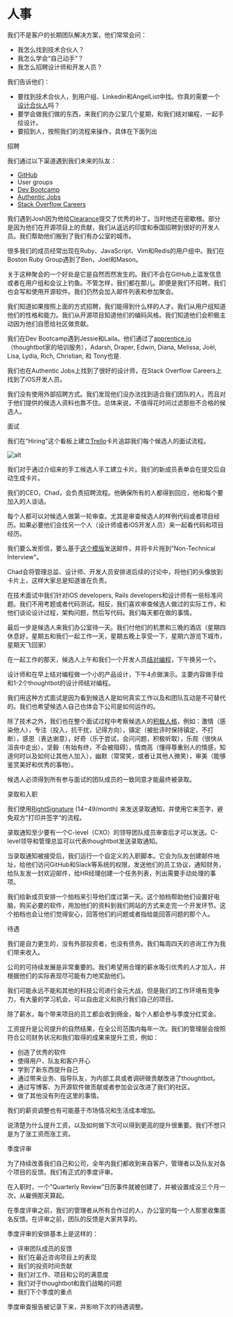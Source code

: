# 人事

我们不是客户的长期团队解决方案，他们常常会问：

- 我怎么找到技术合伙人？
- 我怎么学会“自己动手”？
- 我怎么招聘设计师和开发人员？

我们告诉他们：

- 要找到技术合伙人，到用户组、Linkedin和AngelList中找。你真的需要一个[设计合伙人](http://www.designstaff.org/articles/does-your-startup-need-a-design-co-founder-2012-01-12.html)吗？
- 要学会做我们做的东西，来我们的办公室几个星期，和我们结对编程，一起手绘设计。
- 要招到人，按照我们的流程来操作，具体在下面列出

招聘

我们通过以下渠道遇到我们未来的队友：

- [GitHub](http://github.com/)
- User groups
- [Dev Bootcamp](http://devbootcamp.com/)
- [Authentic Jobs](http://www.authenticjobs.com/)
- [Stack Overflow Careers
](http://careers.stackoverflow.com/)

我们遇到Josh因为他给[Clearance](http://github.com/thoughtbot/clearance)提交了优秀的补丁。当时他还在密歇根。部分是因为他们在开源项目上的贡献，我们从遥远的印度和泰国招聘到很好的开发人员。我们帮助他们搬到了我们有办公室的城市。

很多我们的成员经常出现在Ruby、JavaScript、Vim和Redis的用户组中。我们在Boston Ruby Group遇到了Ben，Joel和Mason。

关于这种聚会的一个好处是它是自然而然发生的。我们不会在GitHub上滥发信息或者在用户组和会议上钓鱼。不管怎样，我们都在那儿。即便是我们不招聘，我们也会写和使用开源软件。我们仍然会加入邮件列表和参加聚会。

我们知道如果按照上面的方式招聘，我们能得到什么样的人才。我们从用户组知道他们的性格和能力。我们从开源项目知道他们的编码风格。我们知道他们会积极主动因为他们自愿给社区做贡献。

我们在Dev Bootcamp遇到Jessie和Laila。他们通过了[apprentice.io](http://apprentice.io/)（thoughtbot家的培训服务），Adarsh, Draper, Edwin, Diana, Melissa, Joël, Lisa, Lydia, Rich, Christian, 和 Tony也是.

我们也在Authentic Jobs上找到了很好的设计师，在Stack Overflow Careers上找到了iOS开发人员。

我们没有使用外部招聘方式。我们发现他们没办法找到适合我们团队的人，而且对于他们提供的候选人资料也靠不住。总体来说，不值得花时间过滤那些不合格的候选人。

面试

我们在“Hiring”这个看板上建立[Trello](http://trello.com/)卡片追踪我们每个候选人的面试流程。

![alt](http://beantalk.net/static/upload/201611/LwXQsD7ocrzkCNqgeVoja6Mm.jpg)

我们对于通过介绍来的手工候选人手工建立卡片。我们的新成员表单会在提交后自动生成卡片。

我们的CEO，Chad，会负责招聘流程。他确保所有的人都得到回应，他和每个要加入的人谈话。

每个人都可以对候选人做第一轮审查。尤其是审查候选人的样例代码或者项目经历。如果必要他们会找另一个人（设计师或者iOS开发人员）来一起看代码和项目经历。

我们要么发拒信，要么基于[这个模版](https://gist.github.com/croaky/3e12ff226d6b04451fe8)发送邮件，并将卡片拖到”Non-Technical Interview"。

Chad会将管理总监、设计师、开发人员安排进后续的讨论中，将他们的头像放到卡片上，这样大家总是知道谁在负责。

在技术面试中我们针对iOS developers, Rails developers和设计师有一些标准问题。我们不用考题或者代码测试。相反，我们喜欢审查候选人做过的实际工作，和他们谈论设计过程，架构问题，然后写代码。我们每天都在做的事情。

最后一步是候选人来我们办公室待一天。我们付他们的机票和三晚的酒店（星期四休息好，星期五和我们一起工作一天，星期五晚上享受一下，星期六游览下城市，星期天飞回家）

在一起工作的那天，候选人上午和我们一个开发人员[结对编程](http://www.extremeprogramming.org/rules/pair.html)，下午换另一个。

设计师和在早上结对编程做一个小的产品设计，下午4点做演示。主要内容做手绘和1-2个thoughtbot的设计师结对编程。

我们用这种方式面试是因为看到候选人是如何真实工作以及和团队互动是不可替代的。我们也希望候选人自己也体会下公司是如何运作的。

除了技术之外，我们也在整个面试过程中考察候选人的[积极人格](http://www.kipp.org/our-approach/strengths-and-behaviors)，例如：激情（感染他人），专注（投入，抗干扰，记得方向），镇定（被批评时保持镇定，不打断），感恩（表达谢意），好奇（乐于尝试，会问问题，积极听取），乐观（很快从沮丧中走出），坚毅（有始有终，不会被阻碍），情商高（懂得尊重别人的情感，知道何时以及如何让其他人加入），幽默（常常笑，或者让其他人微笑），审美（能够鉴赏美好和优秀的事物）。

候选人必须得到所有参与面试的团队成员的一致同意才能最终被录取。

录取和入职

我们使用[RightSignature](https://rightsignature.com/) ($14-$49/month) 来发送录取通知，并使用它来签字，避免双方”打印并签字“的流程。

录取通知至少要有一个C-level（CXO）的领导团队成员审查后才可以发送。C-level领导和管理总监可以代表thoughtbot发送录取通知。

当录取通知被接受后，我们运行一个自定义的入职脚本。它会为队友创建邮件地址，给他们访问GitHub和Slack等系统的权限，发送他们的员工协议，通知财务，给队友发一封欢迎邮件，给HR经理创建一个任务列表，列出需要手动处理的事项。

我们给新成员安排一个拍档来引导他们度过第一天。这个拍档帮助他们设置好电脑，购买必要的软件，用加他们的资料到我们网站的方式来走完一个开发环节。这个拍档也会让他们觉得安心，回答他们的问题或者指给能回答问题的那个人。

待遇

我们是自力更生的，没有外部投资者，也没有债务。我们每周四天的咨询工作为我们带来收入。

公司的可持续发展是非常重要的。我们希望用合理的薪水吸引优秀的人才加入，并根据他们的实际表现尽可能有力地奖励他们。

我们可能永远不能和其他的科技公司进行金元大战，但是我们的工作环境有竞争力，有大量的学习机会，可以自由定义和执行我们自己的项目。

除了薪水，每个带来项目的员工都会收到佣金，每个人都会参与季度分红奖金。

工资提升是公司提升的自然结果，在全公司范围内每年一次。我们的管理层会按照符合公司财务状况和我们取得的成果来提升工资，例如：

- 创造了优秀的软件
- 使得用户、队友和客户开心
- 学到了新东西提升自己
- 通过带来业务、指导队友，为内部工具或者调研做贡献改进了thoughtbot。
- 通过写博客、为开源软件做贡献或者参加会议改进了我们的社区。
- 做了其他没有列在这里的事情。

我们的薪资调整也有可能基于市场情况和生活成本增加。

说清楚为什么提升工资，以及如何做下次可以得到更高的提升很重要。我们不想只是为了涨工资而涨工资。

季度评审

为了持续改善我们自己和公司，全年内我们都收到来自客户，管理者以及队友对各个项目的反馈。我们有正式的季度评审。

在入职时，一个”Quarterly Review”日历事件就被创建了，并被设置成没三个月一次，从雇佣那天算起。

在季度评审之前，我们的管理者从所有合作过的人，办公室的每一个人那里收集匿名反馈。在评审之前，团队的反馈是大家共享的。

季度评审的安排基本上是这样的：

- 评审团队成员的反馈
- 我们在最近咨询项目上的表现
- 我们的投资时间贡献
- 我们对工作、项目和公司的满意度
- 我们对于thoughtbot和我们战略的问题
- 我们下个季度的重点

季度审查报告被记录下来，并影响下次的待遇调整。

